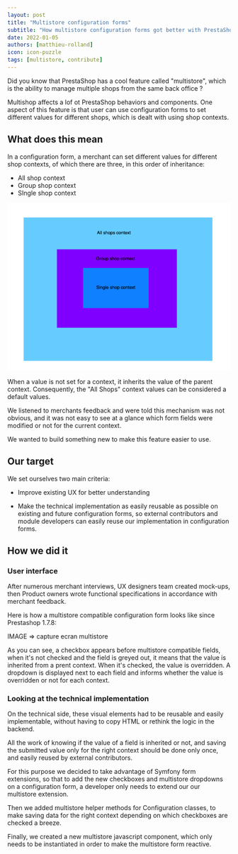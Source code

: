 ```yaml
---
layout: post
title: "Multistore configuration forms"
subtitle: "How multistore configuration forms got better with PrestaShop 1.7.8"
date: 2022-01-05 
authors: [matthieu-rolland]
icon: icon-puzzle
tags: [multistore, contribute]
---
```


Did you know that PrestaShop has a cool feature called "multistore", which is the ability to manage multiple shops from the same back office ?

Multishop affects a lof ot PrestaShop behaviors and components. One aspect of this feature is that user can use configuration forms to set different values for different shops, which is dealt with using shop contexts.

## What does this mean

In a configuration form, a merchant can set different values for different shop contexts, of which there are three, in this order of inheritance:

- All shop context
- Group shop context
- SIngle shop context

![Shop contexts](/assets/images/2022/01/shopcontexts.png)

When a value is not set for a context, it inherits the value of the parent context. Consequently, the "All Shops" context values can be considered a default values. 

We listened to merchants feedback and were told this mechanism was not obvious, and it was not easy to see at a glance which form fields were modified or not for the current context.

We wanted to build something new to make this feature easier to use.

## Our target

We set ourselves two main criteria:

- Improve existing UX for better understanding

- Make the technical implementation as easily reusable as possible on existing and future configuration forms, so external contributors and module developers can easily reuse our implementation in configuration forms.

## How we did it

### User interface

After numerous merchant interviews, UX designers team created mock-ups, then Product owners wrote functional specifications in accordance with merchant feedback. 

Here is how a multistore compatible configuration form looks like since Prestashop 1.7.8:

IMAGE => capture ecran multistore

As you can see, a checkbox appears before multistore compatible fields, when it's not checked and the field is greyed out, it means that the value is inherited from a prent context. When it's checked, the value is overridden. 
A dropdown is displayed next to each field and informs whether the value is overridden or not for each context.

### Looking at the technical implementation

On the technical side, these visual elements had to be reusable and easily implementable, without having to copy HTML or rethink the logic in the backend. 

All the work of knowing if the value of a field is inherited or not, and saving the submitted value only for the right context should be done only once, and easily reused by external contributors.

For this purpose we decided to take advantage of Symfony form extensions, so that to add the new checkboxes and multistore dropdowns on a configuration form, a developer only needs to extend our our multistore extension. 

Then we added multistore helper methods for Configuration classes, to make saving data for the right context depending on which checkboxes are checked a breeze. 

Finally, we created a new multistore javascript component, which only needs to be instantiated in order to make the multistore form reactive.








